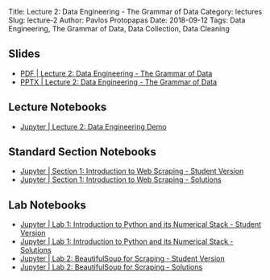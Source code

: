 Title: Lecture 2: Data Engineering - The Grammar of Data
Category: lectures
Slug: lecture-2
Author: Pavlos Protopapas
Date: 2018-09-12
Tags: Data Engineering, The Grammar of Data, Data Collection, Data Cleaning


## Slides

- [PDF | Lecture 2: Data Engineering - The Grammar of Data]({attach}presentation/lecture2.pdf)
- [PPTX | Lecture 2: Data Engineering - The Grammar of Data]({attach}presentation/lecture2.pptx)


## Lecture Notebooks

- [Jupyter | Lecture 2: Data Engineering Demo]({filename}notes/grammarofdata.ipynb)


## Standard Section Notebooks 

- [Jupyter | Section 1: Introduction to Web Scraping - Student Version]({filename}../../sections/section1/notebook/section_1_student.ipynb) 
- [Jupyter | Section 1:  Introduction to Web Scraping - Solutions]({filename}../../sections/section1/notebook/section_1_student.ipynb)


## Lab Notebooks

- [Jupyter | Lab 1: Introduction to Python and its Numerical Stack - Student Version]({filename}../../labs/lab1/notebook/lab1.ipynb)
- [Jupyter | Lab 1: Introduction to Python and its Numerical Stack - Solutions]({filename}../../labs/lab1/notebook/lab1.ipynb)
- [Jupyter | Lab 2: BeautifulSoup for Scraping - Student Version]({filename}../../labs/lab2/notebook/lab2_scraping.ipynb)
- [Jupyter | Lab 2: BeautifulSoup for Scraping - Solutions]({filename}../../labs/lab2/notebook/lab2_scraping.ipynb)
